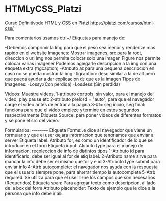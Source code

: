 # HTMLyCSS_Platzi
Curso Definitivode HTML y CSS en Platzi
https://platzi.com/cursos/html-css/

Para comentarios usamos ctrl+/
Etiquetas para manejo de:

-Debemos comprimir la Img para que el peso sea menor y renderize mas rapido en el website
Imagenes: Mostrar imagenes, src para la root, direccion o url
Img nos permite colocar solo una imagen
Figure nos permite colocar varias imagener 
        Podemos agregarle descripcion a la img
        con una etiqueta extra (figcaption)
        -Atributo alt para una pequena descripcion
        en caso no se pueda mostrar la img
        -figcaption: desc similar a la de alt pero
          que pueda ayudar a dar explicacion de que es la imagen
Tipos de Imagenes: 
        -Lossy:(Con perdida)
        -Lossless:(Sin perdida)


Videos: Muestra videos, 
        1-atriburo controls, sin valor, para el manejo del
        video, play pause etc
        2-atributo preload = "auto", para que el navegador carge el video 
        antes de entrar a la pagina
        3-#t= seg inicio, seg final: funciona para 
        que el video empieze y termine en estos segundos respectivamente
Etiqueta Source: para poner videos de diferentes 
        formatos y se pone el src del video.

Formularios: --------
        Etiqueta Forms:Le dice al navegador que 
        viene un formulario y que el user dejara informacion que tendriamos que enviar al server
        Etiqueta label: Atributo for, es como un identificador de lo que se introduce en el form
        Etiqueta input: Atributo type para el manejo de informacion, recoleccion de info de distintos tipos
               1-Atributo id para identificarlo, debe ser igual al for de etiq label.
               2-Atributo name sirve para mandar la info,debe ser el mismo que for y e id
               3-Atributo type submit para enviar info
               4-Atrb autocomplete: el navegador nos ayuda con la respuesta que el usuario siempre pone, para ahorrar tiempo la autocompleta 
               5-Atrb required: Se utiliza para que el user llene los campos que son necesarios (Requeridos)
        Etiqueta span: Para agregar texto como descripcion, al lado de la box del form
        Atributo placeholder: Texto de ejemplo que le dice a la persona que info debe ir alli.